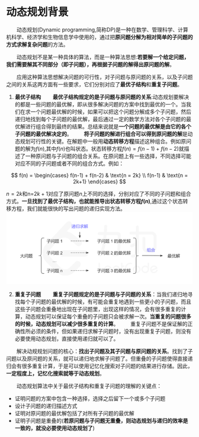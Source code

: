 # 动态规划背景

&emsp;&emsp;动态规划(Dynamic programming,简称DP)是一种在数学、管理科学、计算机科学、经济学和生物信息学中使用的，通过把**原问题分解为相对简单的子问题的方式求解复杂问题**的方法。

&emsp;&emsp;动态规划不是某一种具体的算法，而是一种算法思想:**若要解一个给定问题，我们需要解其不同部分（即子问题），再根据子问题的解得出原问题的解**。

&emsp;&emsp;应用这种算法思想解决问题的可行性，对子问题与原问题的关系，以及子问题之间的关系这两方面有一些要求，它们分别对应了**最优子结构**和**重复子问题**。

1. **最优子结构**
&emsp;&emsp;**最优子结构规定的是子问题与原问题的关系**:动态规划要解决的都是一些问题的最优解，即从很多解决问题的方案中找到最优的一个。当我们在求一个问题最优解的时候，如果可以把这个问题分解成多个子问题，然后递归地找到每个子问题的最优解，最后通过一定的数学方法对各个子问题的最优解进行组合得到最终的结果。总结来说就是**一个问题的最优解是由它的各个子问题的最优解决定的**。
&emsp;&emsp;**将子问题的解进行组合可以得到原问题的解**是动态规划可行性的关键。在解题中一般用**动态转移方程**描述这种组合。例如原问题的解为$f(n)$,其中$f(n)$也叫状态。状态转移方程$f(n) = f(n-1) + f(n-2)$就描述了一种原问题与子问题的组合关系。在原问题上有一些选择，不同选择可能对应不同的子问题或者不同的组合方式。例如：

$$
f(n) = \begin{cases}
f(n-1) + f(n-2) & \text{n = 2k} \\
f(n-1) & \text{n = 2k+1}
\end{cases}
$$

$n=2k$和n=$2k+1$对应了原问题$n$上不同的选择，分别对应了不同的子问题和组合方式。**一旦找到了最优子结构，也就能推导出状态转移方程$f(n)$**,通过这个状态转移方程，我们就能很快的写出问题的递归实现方法。
![](./imags/jj_1.png)

2. **重复子问题**
&emsp;&emsp;**重复子问题规定的是子问题与子问题的关系**：当我们递归地寻找每个子问题的最优解的时候，有可能会重复地遇到一些更小的子问题，而且这些子问题会重叠地出现在子问题里，出现这样的情况，会有很多重复的计算，动态规划可以保证每个重叠的子问题只会被求解一次。**当重复的问题很多的时候，动态规划可以减少很多重复的计算**。
&emsp;&emsp;重复子问题不是保证解的正确性所必须的条件，但如果递归求解子问题时，没有出现重复子问题，则没有必要使用动态规划，直接使用递归就可以了。

&emsp;&emsp;解决动规规划问题的核心：**找出子问题及其子问题与原问题的关系**。找到了子问题以及原问题的关系，就可以递归地求解子问题了。但重叠的子问题使得直接递归会有很多重复计算，于是可以使用记忆化搜索对子问题的结果进行存储。因此，**一定程度上，记忆化搜索就等于动态规划**。

&emsp;&emsp;动态规划算法中关于最优子结构和重复子问题的理解的关键点：

- 证明问题的方案中包含一种选择，选择之后留下一个或多个子问题
- 设计子问题的递归描述方式
- 证明对原问题的最优解包括了对所有子问题的最优解
- 证明子问题是重叠的(**若原问题与子问题无重叠，则动态规划与递归的效率是一致的，就没必要使用动态规划了**)  
